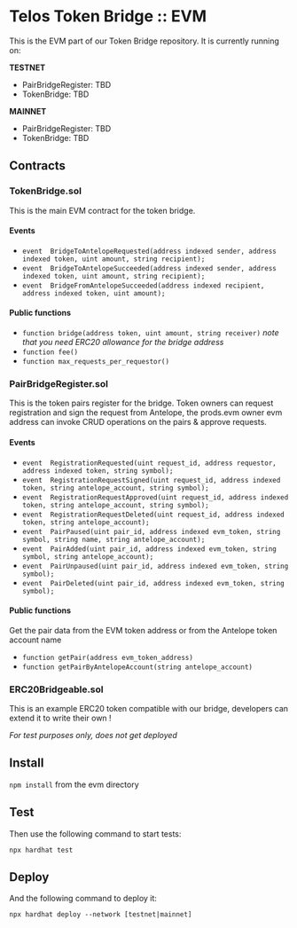 # Telos Token Bridge :: EVM

This is the EVM part of our Token Bridge repository. It is currently running on:

**TESTNET**
- PairBridgeRegister: TBD
- TokenBridge: TBD

**MAINNET**
- PairBridgeRegister: TBD
- TokenBridge: TBD

## Contracts

### TokenBridge.sol

This is the main EVM contract for the token bridge.

#### Events

- `event  BridgeToAntelopeRequested(address indexed sender, address indexed token, uint amount, string recipient);`
- `event  BridgeToAntelopeSucceeded(address indexed sender, address indexed token, uint amount, string recipient);`
- `event  BridgeFromAntelopeSucceeded(address indexed recipient, address indexed token, uint amount);`

#### Public functions

- `function bridge(address token, uint amount, string receiver)` _note that you need ERC20 allowance for the bridge address_
- `function fee()`
- `function max_requests_per_requestor()`

### PairBridgeRegister.sol

This is the token pairs register for the bridge. Token owners can request registration and sign the request from Antelope, the prods.evm owner evm address can invoke CRUD operations on the pairs & approve requests.

#### Events

- `event  RegistrationRequested(uint request_id, address requestor, address indexed token, string symbol);`
- `event  RegistrationRequestSigned(uint request_id, address indexed token, string antelope_account, string symbol);`
- `event  RegistrationRequestApproved(uint request_id, address indexed token, string antelope_account, string symbol);`
- `event  RegistrationRequestDeleted(uint request_id, address indexed token, string antelope_account);`
- `event  PairPaused(uint pair_id, address indexed evm_token, string symbol, string name, string antelope_account);`
- `event  PairAdded(uint pair_id, address indexed evm_token, string symbol, string antelope_account);`
- `event  PairUnpaused(uint pair_id, address indexed evm_token, string symbol);`
- `event  PairDeleted(uint pair_id, address indexed evm_token, string symbol);`

#### Public functions

Get the pair data from the EVM token address or from the Antelope token account name

- `function getPair(address evm_token_address)`
- `function getPairByAntelopeAccount(string antelope_account)`

### ERC20Bridgeable.sol

This is an example ERC20 token compatible with our bridge, developers can extend it to write their own !

_For test purposes only, does not get deployed_

## Install

`npm install` from the evm directory

## Test

Then use the following command to start tests:

`npx hardhat test`

## Deploy

And the following command to deploy it:

`npx hardhat deploy --network [testnet|mainnet]`
